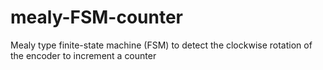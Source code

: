 # mealy-FSM-counter
Mealy type finite-state machine (FSM) to detect the clockwise rotation of the encoder to increment a counter
